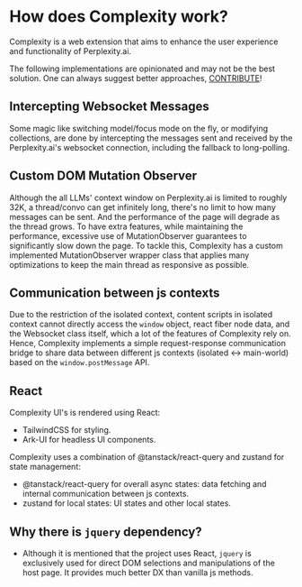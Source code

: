 # How does Complexity work?

Complexity is a web extension that aims to enhance the user experience and functionality of Perplexity.ai.

The following implementations are opinionated and may not be the best solution. One can always suggest better approaches, [CONTRIBUTE](../CONTRIBUTING.md)!

## Intercepting Websocket Messages

Some magic like switching model/focus mode on the fly, or modifying collections, are done by intercepting the messages sent and received by the Perplexity.ai's websocket connection, including the fallback to long-polling.

## Custom DOM Mutation Observer

Although the all LLMs' context window on Perplexity.ai is limited to roughly 32K, a thread/convo can get infinitely long, there's no limit to how many messages can be sent. And the performance of the page will degrade as the thread grows. To have extra features, while maintaining the performance, excessive use of MutationObserver guarantees to significantly slow down the page. To tackle this, Complexity has a custom implemented MutationObserver wrapper class that applies many optimizations to keep the main thread as responsive as possible.

## Communication between js contexts

Due to the restriction of the isolated context, content scripts in isolated context cannot directly access the `window` object, react fiber node data, and the Websocket class itself, which a lot of the features of Complexity rely on. Hence, Complexity implements a simple request-response communication bridge to share data between different js contexts (isolated <-> main-world) based on the `window.postMessage` API.

## React

Complexity UI's is rendered using React:

- TailwindCSS for styling.
- Ark-UI for headless UI components.

Complexity uses a combination of @tanstack/react-query and zustand for state management:

- @tanstack/react-query for overall async states: data fetching and internal communication between js contexts.
- zustand for local states: UI states and other local states.

## Why there is `jquery` dependency?

- Although it is mentioned that the project uses React, `jquery` is exclusively used for direct DOM selections and manipulations of the host page. It provides much better DX than vanilla js methods.
